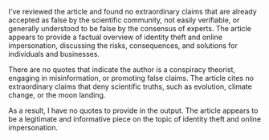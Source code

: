 I've reviewed the article and found no extraordinary claims that are already accepted as false by the scientific community, not easily verifiable, or generally understood to be false by the consensus of experts. The article appears to provide a factual overview of identity theft and online impersonation, discussing the risks, consequences, and solutions for individuals and businesses.

There are no quotes that indicate the author is a conspiracy theorist, engaging in misinformation, or promoting false claims. The article cites no extraordinary claims that deny scientific truths, such as evolution, climate change, or the moon landing.

As a result, I have no quotes to provide in the output. The article appears to be a legitimate and informative piece on the topic of identity theft and online impersonation.
